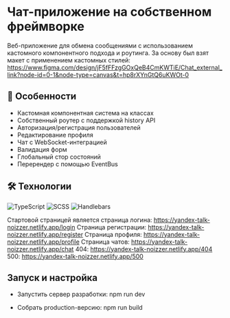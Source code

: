 # Чат-приложение на собственном фреймворке

Веб-приложение для обмена сообщениями с использованием кастомного компонентного подхода и роутинга.
За основу был взят макет с применением кастомных стилей: https://www.figma.com/design/jF5fFFzgGOxQeB4CmKWTiE/Chat_external_link?node-id=0-1&node-type=canvas&t=hp8rXYnGtQ6uKWOt-0

## 🌟 Особенности

- Кастомная компонентная система на классах
- Собственный роутер с поддержкой history API
- Авторизация/регистрация пользователей
- Редактирование профиля
- Чат с WebSocket-интеграцией
- Валидация форм
- Глобальный стор состояний
- Перерендер с помощью EventBus

## 🛠 Технологии

![TypeScript](https://img.shields.io/badge/-TypeScript-3178C6?logo=typescript&logoColor=white)
![SCSS](https://img.shields.io/badge/-SCSS-CC6699?logo=sass&logoColor=white)
![Handlebars](https://img.shields.io/badge/-Handlebars-000000?logo=handlebars.js&logoColor=white)

Стартовой страницей является страница логина: https://yandex-talk-noizzer.netlify.app/login
Страница регистрации: https://yandex-talk-noizzer.netlify.app/register
Страница профиля: https://yandex-talk-noizzer.netlify.app/profile
Страница чатов: https://yandex-talk-noizzer.netlify.app/chat
404: https://yandex-talk-noizzer.netlify.app/404
500: https://yandex-talk-noizzer.netlify.app/500

## Запуск и настройка

- Запустить сервер разработки:
  npm run dev

- Собрать production-версию:
  npm run build
